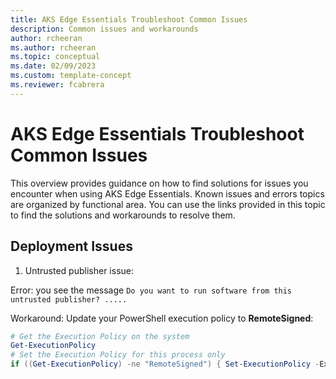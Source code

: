 ```yaml
---
title: AKS Edge Essentials Troubleshoot Common Issues 
description: Common issues and workarounds
author: rcheeran
ms.author: rcheeran
ms.topic: conceptual
ms.date: 02/09/2023
ms.custom: template-concept
ms.reviewer: fcabrera
---
```


# AKS Edge Essentials Troubleshoot Common Issues

This overview provides guidance on how to find solutions for issues you encounter when using AKS Edge Essentials. Known issues and errors topics are organized by functional area. You can use the links provided in this topic to find the solutions and workarounds to resolve them.

## Deployment Issues 

1. Untrusted publisher issue:
    
Error: you see the message `Do you want to run software from this untrusted publisher? .....`

Workaround: Update your PowerShell execution policy to **RemoteSigned**:

```powershell
# Get the Execution Policy on the system
Get-ExecutionPolicy
# Set the Execution Policy for this process only
if ((Get-ExecutionPolicy) -ne "RemoteSigned") { Set-ExecutionPolicy -ExecutionPolicy RemoteSigned -Scope Process -Force }
```
